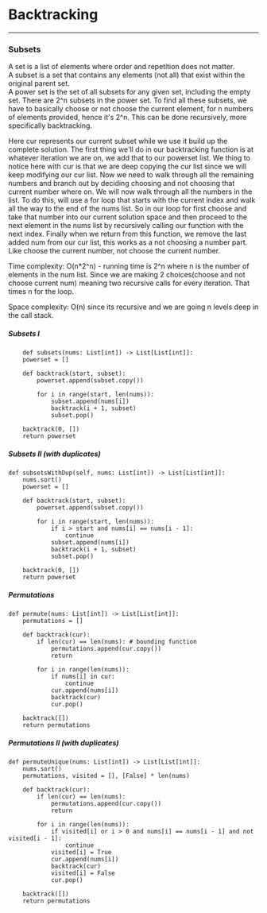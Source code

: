 # **Backtracking**
<hr>

### **Subsets**

A set is a list of elements where order and repetition does not matter.<br>
A subset is a set that contains any elements (not all) that exist within the original parent set. <br>
A power set is the set of all subsets for any given set, including the empty set. There are 2^n subsets in the power set. 
To find all these subsets, we have to basically choose or not choose the current element, for n numbers of elements provided, hence it's 2^n.
This can be done recursively, more specifically backtracking.  

Here cur represents our current subset while we use it build up the complete solution. 
The first thing we'll do in our backtracking function is at whatever iteration we are on, we add that to our powerset list. We thing to notice here with cur is that we are deep copying the cur list since we will keep modifying our cur list.
Now we need to walk through all the remaining numbers and branch out by deciding choosing and not choosing that current number where on. We will now walk through all the numbers in the list. To do this, will use a for loop that starts with the current index and walk all the way to the end of the nums list. So in our loop for first choose and take that number into our current solution space and then proceed to the next element in the nums list by recursively calling our function with the next index. Finally when we return from this function, we remove the last added num from our cur list, this works as a not choosing a number part. Like choose the current number, not choose the current number. 

Time complexity: O(n*2^n) - running time is 2^n where n is the number of elements in the num list. Since we are making 2 choices(choose and not choose current num) meaning two recursive calls for every iteration. That times n for the loop.

Space complexity: O(n) since its recursive and we are going n levels deep in the call stack.

##### Subsets I

        def subsets(nums: List[int]) -> List[List[int]]:
        powerset = []
        
        def backtrack(start, subset):
            powerset.append(subset.copy())
            
            for i in range(start, len(nums)):
                subset.append(nums[i])
                backtrack(i + 1, subset)
                subset.pop()
        
        backtrack(0, [])
        return powerset

##### Subsets II (_with duplicates_)
    def subsetsWithDup(self, nums: List[int]) -> List[List[int]]:
        nums.sort()
        powerset = []
        
        def backtrack(start, subset):
            powerset.append(subset.copy())
            
            for i in range(start, len(nums)):
                if i > start and nums[i] == nums[i - 1]:
                    continue
                subset.append(nums[i])
                backtrack(i + 1, subset)
                subset.pop()
        
        backtrack(0, [])
        return powerset  

##### Permutations
    def permute(nums: List[int]) -> List[List[int]]:
        permutations = []
        
        def backtrack(cur):
            if len(cur) == len(nums): # bounding function
                permutations.append(cur.copy())
                return
            
            for i in range(len(nums)):
                if nums[i] in cur:
                    continue
                cur.append(nums[i])
                backtrack(cur)
                cur.pop()
            
        backtrack([])
        return permutations
##### Permutations II (_with duplicates_)
    def permuteUnique(nums: List[int]) -> List[List[int]]:
        nums.sort()
        permutations, visited = [], [False] * len(nums)
        
        def backtrack(cur):
            if len(cur) == len(nums):
                permutations.append(cur.copy())
                return
            
            for i in range(len(nums)):
                if visited[i] or i > 0 and nums[i] == nums[i - 1] and not visited[i - 1]:
                    continue
                visited[i] = True
                cur.append(nums[i])
                backtrack(cur)
                visited[i] = False
                cur.pop()
        
        backtrack([])
        return permutations


